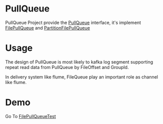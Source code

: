 # PullQueue
PullQueue Project provide the [PullQueue](/src/main/java/org/name/zicat/queue/PullQueue.java) interface, it's implement [FilePullQueue](/src/main/java/org/name/zicat/queue/FilePullQueue.java) and [PartitionFilePullQueue](/src/main/java/org/name/zicat/queue/PartitionFilePullQueue.java)

# Usage
The design of PullQueue is most likely to kafka log segment supporting repeat read data from PullQueue by FileOffset and GroupId.

In delivery system like flume, FileQueue play an important role as channel like flume.

# Demo

Go To [FilePullQueueTest](/src/test/java/org/name/zicat/queue/test/FilePullQueueTest.java)